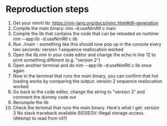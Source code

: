 # Reproduction steps

1. Get your nimrtl lib: https://nim-lang.org/docs/nimc.html#dll-generation
2. Compile the main binary: nim -d:useNimRtl c main
3. Compile the lib that contains the code that can be reloaded on runtime: nim --app:lib -d:useNimRtl c lib
4. Run ./main - something like this should now pop up in the console every two seconds:
version 1
sequence reallocation worked
5. Open the lib.nim in your code editor and change the echo in line 12 to print something different (e.g. "version 2")
6. Open another terminal and do nim --app:lib -d:useNimRtl c lib once again
7. Now in the terminal that runs the main binary, you can confirm that hot loading works by comparing the output:
version 2
sequence reallocation worked
8. Go back to the code editor, change the string to "version 3" and comment the dummy code out
9. Recompile the lib
10. Check the terminal that runs the main binary. Here's what I get:
version 3
No stack traceback available
SIGSEGV: Illegal storage access. (Attempt to read from nil?)

